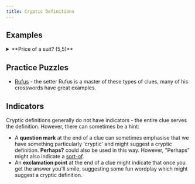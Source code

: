 ```yaml
---
title: Cryptic Definitions
---
```



## Examples

<details>
  <summary>**Price of a suit? (5,5)**</summary>

  Answer: **Legal Costs**

  The surface suggests **suit** might be a piece of clothing, this is misdirection and the suit is in fact a **legal case**. The price of a case in court could be the **legal costs**. The **?** at the end of the clue is a hint that the clue might be a cryptic definition.

  From [The Guardian Setter Series - Rufus - Puzzle #4](../todo.md)
</details>


## Practice Puzzles

- [Rufus](https://www.theguardian.com/profile/rufus) - the setter Rufus is a master of these types of clues, many of his crosswords have great examples.

## Indicators

Cryptic definitions generally do not have indicators - the entire clue serves the definition. However, there can sometimes be a hint:

- A **question mark** at the end of a clue can sometimes emphasise that we have something particularly 'cryptic' and might suggest a cryptic definition. **Perhaps?** could also be used in this way. However, "Perhaps" might also indicate a [sort-of](../todo.md).
- An **exclamation point** at the end of a clue might indicate that once you get the answer you'll smile, suggesting some fun wordplay which might suggest a cryptic definition.
